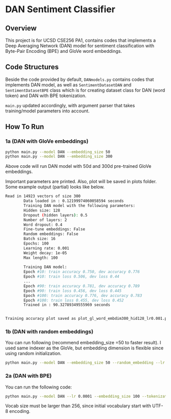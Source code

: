 # DAN Sentiment Classifier

## Overview

This project is for UCSD CSE256 PA1, contains codes that implements a Deep Averaging Network (DAN) model for sentiment classification with Byte-Pair Encoding (BPE) and GloVe word embeddings.

## Code Structures
Beside the code provided by default, `DANmodels.py` contains codes that implements DAN model, as well as `SentimentDatasetDAN` and `SentimentDatasetBPE` class which is for creating dataset class for DAN (word token) and DAN with BPE tokenization.

`main.py` updated accordingly, with argument parser that takes training/model parameters into account.

## How To Run
### 1a (DAN with GloVe embeddings)
```bash
python main.py --model DAN --embedding_size 50
python main.py --model DAN --embedding_size 300
```
Above code will run DAN model with 50d and 300d pre-trained GloVe embeddings.

Important parameters are printed. Also, plot will be saved in plots folder.
Some example output (partial) looks like below.
```bash
Read in 14923 vectors of size 300
		Data loaded in : 0.12199974060058594 seconds
		Training DAN model with the following parameters:
		Hidden size: 128
		Dropout (hidden layers): 0.5
		Number of layers: 2
		Word dropout: 0.4
		Fine-tune embeddings: False
		Random embeddings: False
		Batch size: 16
		Epochs: 100
		Learning rate: 0.001
		Weight decay: 1e-05
		Max length: 100
		
		Training DAN model:
		Epoch #10: train accuracy 0.750, dev accuracy 0.776
		Epoch #10: train loss 0.506, dev loss 0.44
		...
		Epoch #90: train accuracy 0.781, dev accuracy 0.789
		Epoch #90: train loss 0.456, dev loss 0.445
		Epoch #100: train accuracy 0.776, dev accuracy 0.783
		Epoch #100: train loss 0.455, dev loss 0.452
		Trained in : 90.32789349555969 seconds


Training accuracy plot saved as plot_gl_word_embdim300_hid128_lr0.001.png
```

### 1b (DAN with random embeddings)
You can run following (recommend embedding_size =50 to faster result). I used same indexer as the GloVe, but embedding dimension is flexible since using random initialization.
```bash
python main.py --model DAN --embedding_size 50 --random_embedding --lr 0.0001
```

### 2a (DAN with BPE)
You can run the following code:
```bash
python main.py --model DAN --lr 0.0001 --embedding_size 100 --tokenization bpe --bpe_vocab_size 1000
```
Vocab size must be larger than 256, since initial vocabulary start with UTF-8 encoding.
